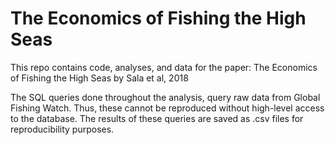 # The Economics of Fishing the High Seas

This repo contains code, analyses, and data for the paper: The Economics of Fishing the High Seas by Sala et al, 2018 

The SQL queries done throughout the analysis, query raw data from Global Fishing Watch. Thus, these cannot be reproduced without high-level access to the database. The results of these queries are saved as .csv files for reproducibility purposes. 
